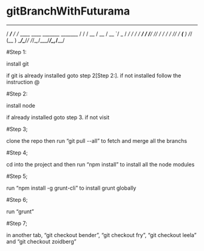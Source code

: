 # gitBranchWithFuturama

   ______      __                              
  / ____/___  / /_  ____ ____  _______  _______
 / /   / __ \/ __ \/ __ `/ _ \/ ___/ / / / ___/
/ /___/ /_/ / / / / /_/ /  __(__  ) /_/ (__  ) 
\____/\____/_/ /_/\__,_/\___/____/\__,_/____/  
                                               

#Step 1:

install git

if git is already installed goto step 2[Step 2:]. if not installed follow the instruction @ 

#Step 2:

install node

if already installed goto step 3. if not visit 

#Step 3;

clone the repo then run “git pull --all” to fetch and merge all the branchs

#Step 4;

cd into the project and then run “npm install” to install all the node modules

#Step 5;

run “npm install -g grunt-cli” to install grunt globally

#Step 6;

run “grunt”

#Step 7;

in another tab, “git checkout bender”, “git checkout fry”, “git checkout leela” and “git checkout zoidberg”
